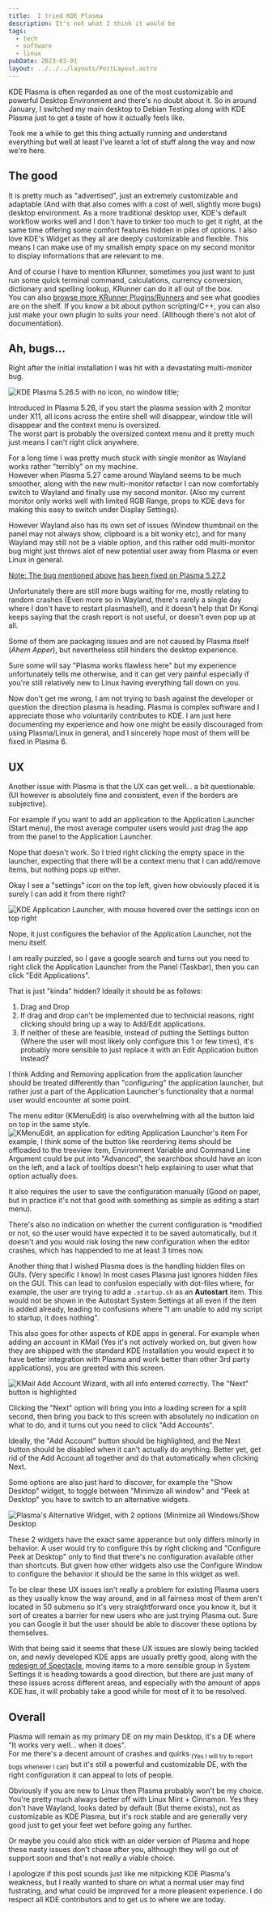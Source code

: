 ```yaml
---
title:  I tried KDE Plasma
description: It's not what I think it would be
tags:
  - tech
  - software
  - linux
pubDate: 2023-03-01
layout: ../../../layouts/PostLayout.astro
---
```

KDE Plasma is often regarded as one of the most customizable and powerful Desktop Environment and there's no doubt about it.
So in around January, I switched my main desktop to Debian Testing along with KDE Plasma just to get a taste of how it actually feels like.  

Took me a while to get this thing actually running and understand everything but well at least I've learnt a lot of stuff along the way and now we're here.

## The good
It is pretty much as "advertised", just an extremely customizable and adaptable (And with that also comes with a cost of well, slightly more bugs) desktop environment.
As a more traditional desktop user, KDE's default workflow works well and I don't have to tinker too much to get it right, at the same time offering some comfort features hidden in piles of options. I also love KDE's Widget as they all are deeply customizable and flexible. This means I can make use of my smallish empty space on my second monitor to display informations that are relevant to me.

And of course I have to mention KRunner, sometimes you just want to just run some quick terminal command, calculations, currency conversion, dictionary and spelling lookup, KRunner can do it all out of the box.  
You can also [browse more KRunner Plugins/Runners](https://store.kde.org/browse?cat=628) and see what goodies are on the shelf.
If you know a bit about python scripting/C++, you can also just make your own plugin to suits your need. (Although there's not alot of documentation).

## Ah, bugs...
Right after the initial installation I was hit with a devastating multi-monitor bug.

![KDE Plasma 5.26.5 with no icon, no window title](plasma-broken.jpg);

Introduced in Plasma 5.26, if you start the plasma session with 2 monitor under X11, all icons across the entire shell will disappear, window title will disappear and the context menu is oversized.  
The worst part is probably the oversized context menu and it pretty much just means I can't right click anywhere.

For a long time I was pretty much stuck with single monitor as Wayland works rather "terribly" on my machine.  
However when Plasma 5.27 came around Wayland seems to be much smoother, along with the new multi-monitor refactor I can now comfortably switch to Wayland and finally use my second monitor. (Also my current monitor only works well with limited RGB Range, props to KDE devs for making this easy to switch under Display Settings).

However Wayland also has its own set of issues (Window thumbnail on the panel may not always show, clipboard is a bit wonky etc), and for many Wayland may still not be a viable option, and this rather odd multi-monitor bug might just throws alot of new potential user away from Plasma or even Linux in general.

<ins>Note: The bug mentioned above has been fixed on Plasma 5.27.2</ins>

Unfortunately there are still more bugs waiting for me, mostly relating to random crashes (Even more so in Wayland, there's rarely a single day where I don't have to restart plasmashell), and it doesn't help that Dr Konqi keeps saying that the crash report is not useful, or doesn't even pop up at all.

Some of them are packaging issues and are not caused by Plasma itself (*Ahem Apper*), but nevertheless still hinders the desktop experience.

Sure some will say "Plasma works flawless here" but my experience unfortunately tells me otherwise, and it can get very painful especially if you're still relatively new to Linux having everything fall down on you.

Now don't get me wrong, I am not trying to bash against the developer or question the direction plasma is heading. Plasma is complex software and I appreciate those who voluntarily contributes to KDE.
I am just here documenting my experience and how one might be easily discouraged from using Plasma/Linux in general, and I sincerely hope most of them will be fixed in Plasma 6.

## UX
Another issue with Plasma is that the UX can get well... a bit questionable. (UI however is absolutely fine and consistent, even if the borders are subjective).

For example if you want to add an application to the Application Launcher (Start menu), the most average computer users would just drag the app from the panel to the Application Launcher.  

Nope that doesn't work. So I tried right clicking the empty space in the launcher, expecting that there will be a context menu that I can add/remove items, but nothing pops up either.

Okay I see a "settings" icon on the top left, given how obviously placed it is surely I can add it from there right?

![KDE Application Launcher, with mouse hovered over the settings icon on top right](plasma-start.png)

Nope, it just configures the behavior of the Application Launcher, not the menu itself.

I am really puzzled, so I gave a google search and turns out you need to right click the Application Launcher from the Panel (Taskbar), then you can click "Edit Applications".

That is just "kinda" hidden? Ideally it should be as follows:
1. Drag and Drop
2. If drag and drop can't be implemented due to technicial reasons, right clicking should bring up a way to Add/Edit applications.
3. If neither of these are feasible, instead of putting the Settings button (Where the user will most likely only configure this 1 or few times), it's probably more sensible to just replace it with an Edit Application button instead?

I think Adding and Removing application from the application launcher should be treated differently than "configuring" the application launcher, but rather just a part of the Application Launcher's functionality that a normal user would encounter at some point.

The menu editor (KMenuEdit) is also overwhelming with all the button laid on top in the same style.
![KMenuEdit, an application for editing Application Launcher's item](kmenuedit.png)
For example, I think some of the button like reordering items should be offloaded to the treeview item, Environment Variable and Command Line Argument could be put into "Advanced", the searchbox should have an icon on the left, and a lack of tooltips doesn't help explaining to user what that option actually does.

It also requires the user to save the configuration manually (Good on paper, but in practice it's not that good with something as simple as editing a start menu).

There's also no indication on whether the current configuration is *modified or not, so the user would have expected it to be saved automatically, but it doesn't and you would risk losing the new configuration when the editor crashes, which has happended to me at least 3 times now.

Another thing that I wished Plasma does is the handling hidden files on GUIs. (Very specific I know)
In most cases Plasma just ignores hidden files on the GUI. This can lead to confusion especially with dot-files where, for example, the user are trying to add a `.startup.sh` as an **Autostart** item. This would not be shown in the Autostart System Settings at all even if the item is added already, leading to confusions where "I am unable to add my script to startup, it does nothing".

This also goes for other aspects of KDE apps in general.
For example when adding an account in KMail <span class="sub">(Yes it's not actively worked on, but given how they are shipped with the standard KDE Installation you would expect it to have better integration with Plasma and work better than other 3rd party applications)</span>, you are greeted with this screen.

![KMail Add Account Wizard, with all info entered correctly. The "Next" button is highlighted](kmail.png)

Clicking the "Next" option will bring you into a loading screen for a split second, then bring you back to this screen with absolutely no indication on what to do, and it turns out you need to click "Add Accounts".

Ideally, the "Add Account" button should be highlighted, and the Next button should be disabled when it can't actually do anything. Better yet, get rid of the Add Account all together and do that automatically when clicking Next.

Some options are also just hard to discover, for example the "Show Desktop" widget, to toggle between "Minimize all window" and "Peek at Desktop" you have to switch to an alternative widgets.

![Plasma's Alternative Widget, with 2 options (Minimize all Windows/Show Desktop](alt-widget-desktop.png)

These 2 widgets have the exact same apperance but only differs minorly in behavior. A user would try to configure this by right clicking and "Configure Peek at Desktop" only to find that there's no configuration available other than shortcuts. But given how other widgets also use the Configure Window to configure the behavior it should be the same in this widget as well.

To be clear these UX issues isn't really a problem for existing Plasma users as they usually know the way around, and in all fairness most of them aren't located in 50 submenu so it's very straightforward once you know it, but it sort of creates a barrier for new users who are just trying Plasma out.
Sure you can Google it but the user should be able to discover these options by themselves.

With that being said it seems that these UX issues are slowly being tackled on, and newly developed KDE apps are usually pretty good, along with the [redesign of Spectacle](https://pointieststick.com/2022/12/09/this-week-in-kde-new-spectacle/), moving items to a more sensible group in System Settings it is heading towards a good direction, but there are just many of these issues across different areas, and especially with the amount of apps KDE has, it will probably take a good while for most of it to be resolved.

## Overall
Plasma will remain as my primary DE on my main Desktop, it's a DE where "It works very well... when it does".  
For me there's a decent amount of crashes and quirks <sub>(Yes I will try to report bugs whenever I can)</sub> but it's still a powerful and customizable DE, with the right configuration it can appeal to lots of people. 

Obviously if you are new to Linux then Plasma probably won't be my choice. You're pretty much always better off with Linux Mint + Cinnamon.
Yes they don't have Wayland, looks dated by default (But theme exists), not as customizable as KDE Plasma, but it's rock stable and are generally very good just to get your feet wet before going any further.

Or maybe you could also stick with an older version of Plasma and hope these nasty issues don't chase after you, although they will go out of support soon and that's not really a viable choice.

I apologize if this post sounds just like me nitpicking KDE Plasma's weakness, but I really wanted to share on what a normal user may find fustrating, and what could be improved for a more pleasent experience. I do respect all KDE contributors and to get us to where we are today.
